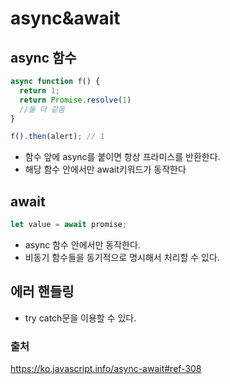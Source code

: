 # async&await

## async 함수

```js
async function f() {
  return 1;
  return Promise.resolve(1)
  //둘 다 같음
}

f().then(alert); // 1
```
- 함수 앞에 async를 붙이면 항상 프라미스를 반환한다.
- 해당 함수 안에서만 await키워드가 동작한다
## await
```js
let value = await promise;
```
- async 함수 안에서만 동작한다.
- 비동기 함수들을 동기적으로 명시해서 처리할 수 있다.

## 에러 핸들링

- try catch문을 이용할 수 있다.

### 출처
https://ko.javascript.info/async-await#ref-308
